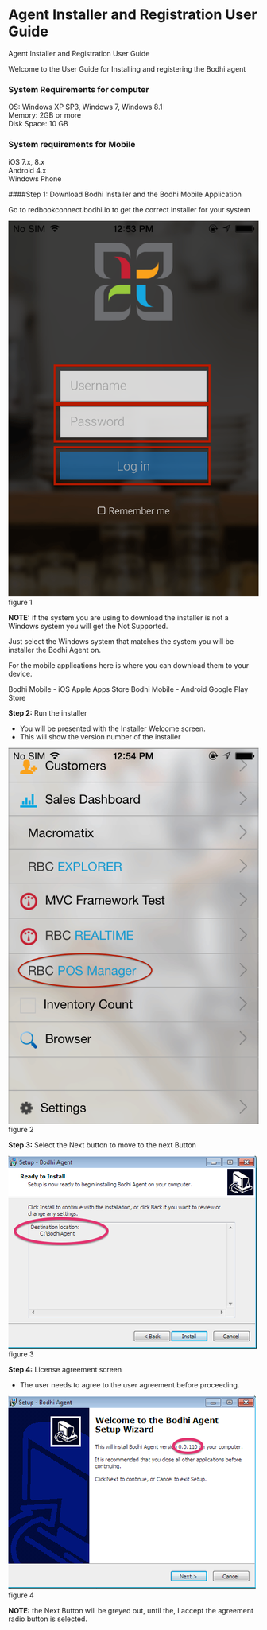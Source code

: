 # Agent Installer and Registration User Guide
Agent Installer and Registration User Guide

Welcome to the User Guide for Installing and registering the Bodhi agent

### System Requirements for computer
OS: Windows XP SP3, Windows 7, Windows 8.1  
Memory: 2GB or more  
Disk Space: 10 GB  

### System requirements for Mobile
iOS 7.x, 8.x  
Android 4.x  
Windows Phone

####Step 1: Download Bodhi Installer and the Bodhi Mobile Application

Go to redbookconnect.bodhi.io to get the correct installer for your system

![alt text](/images/image15.png?raw=true "figure  1")
figure 1

**NOTE:** if the system you are using to download the installer is not a Windows system you will get the Not Supported.

Just select the Windows system that matches the system you will be installer the Bodhi Agent on.

For the mobile applications here is where you can download them to your device.

Bodhi Mobile - iOS			Apple Apps Store
Bodhi Mobile - Android		Google Play Store

**Step 2:**  Run the installer
* You will be presented with the Installer Welcome screen.  
* This will show the version number of the installer

![alt text](/images/image16.png?raw=true "figure  2")
figure 2

**Step 3:** Select the Next button to move to the next Button

![alt text](/images/image17.png?raw=true "figure  3")
figure 3

**Step 4:**  License agreement screen
* The user needs to agree to the user agreement before proceeding.

![alt text](/images/image18.png?raw=true "figure 4")
figure 4

**NOTE:** the Next Button will be greyed out, until the, I accept the agreement radio button is selected.

